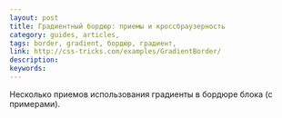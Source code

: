 ```yaml
---
layout: post
title: Градиентный бордюр: приемы и кроссбраузерность
category: guides, articles, 
tags: border, gradient, бордюр, градиент, 
link: http://css-tricks.com/examples/GradientBorder/
description: 
keywords: 
---
```


<p>Несколько приемов использования градиенты в бордюре блока (с примерами).</p>
